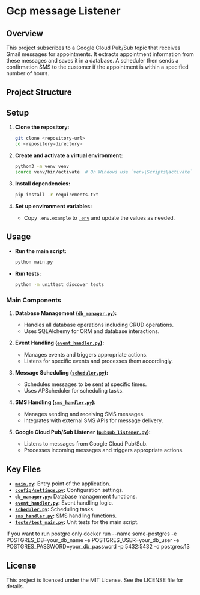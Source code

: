 # Gcp message Listener

## Overview

This project subscribes to a Google Cloud Pub/Sub topic that receives Gmail messages for appointments. It extracts appointment information from these messages and saves it in a database. A scheduler then sends a confirmation SMS to the customer if the appointment is within a specified number of hours.

## Project Structure

## Setup

1. **Clone the repository:**
    ```sh
    git clone <repository-url>
    cd <repository-directory>
    ```

2. **Create and activate a virtual environment:**
    ```sh
    python3 -m venv venv
    source venv/bin/activate  # On Windows use `venv\Scripts\activate`
    ```

3. **Install dependencies:**
    ```sh
    pip install -r requirements.txt
    ```

4. **Set up environment variables:**
    - Copy `.env.example` to [`.env`](".env") and update the values as needed.

## Usage

- **Run the main script:**
    ```sh
    python main.py
    ```

- **Run tests:**
    ```sh
    python -m unittest discover tests
  ```

### Main Components

1. **Database Management ([`db_manager.py`](db_manager.py)):**
    - Handles all database operations including CRUD operations.
    - Uses SQLAlchemy for ORM and database interactions.

2. **Event Handling ([`event_handler.py`](event_handler.py)):**
    - Manages events and triggers appropriate actions.
    - Listens for specific events and processes them accordingly.

3. **Message Scheduling ([`scheduler.py`](scheduler.py)):**
    - Schedules messages to be sent at specific times.
    - Uses APScheduler for scheduling tasks.

4. **SMS Handling ([`sms_handler.py`](sms_handler.py)):**
    - Manages sending and receiving SMS messages.
    - Integrates with external SMS APIs for message delivery.

5. **Google Cloud Pub/Sub Listener ([`pubsub_listener.py`](pubsub_listener.py)):**
    - Listens to messages from Google Cloud Pub/Sub.
    - Processes incoming messages and triggers appropriate actions.


## Key Files

- **[`main.py`]("main.py"):** Entry point of the application.
- **[`config/settings.py`](config/settings.py):** Configuration settings.
- **[`db_manager.py`](db_manager.py):** Database management functions.
- **[`event_handler.py`](event_handler.py):** Event handling logic.
- **[`scheduler.py`](scheduler.py):** Scheduling tasks.
- **[`sms_handler.py`](sms_handler.py):** SMS handling functions.
- **[`tests/test_main.py`](tests/test_main.py):** Unit tests for the main script.

If you want to run postgre only
docker run --name some-postgres -e POSTGRES_DB=your_db_name -e POSTGRES_USER=your_db_user -e POSTGRES_PASSWORD=your_db_password -p 5432:5432 -d postgres:13

## License

This project is licensed under the MIT License. See the LICENSE file for details.